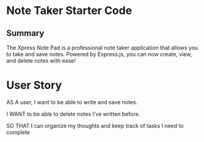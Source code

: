 # Note Taker Starter Code

## Summary
The Xpress Note Pad is a professional note taker application that allows you to take and save notes. Powered by Express.js, you can now create, view, and delete notes with ease!

# User Story 
AS A user, I want to be able to write and save notes.

I WANT to be able to delete notes I've written before.

SO THAT I can organize my thoughts and keep track of tasks I need to complete

